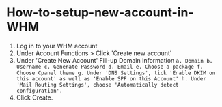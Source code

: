 # How-to-setup-new-account-in-WHM
1. Log in to your WHM account
2. Under Account Functions > Click 'Create new account'
3. Under 'Create New Account' Fill-up Domain Information
        ```
        a. Domain
        b. Username
        c. Generate Password
        d. Email
        e. Choose a package
        f. Choose Cpanel theme
        g. Under 'DNS Settings', tick 'Enable DKIM on this account' as well as 'Enable SPF on this Account'
        h. Under 'Mail Routing Settings', choose 'Automatically detect configuration'.
        ```
4. Click Create.
      
